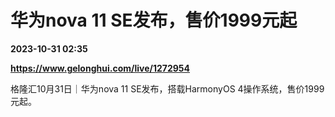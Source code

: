 # 华为nova 11 SE发布，售价1999元起

**2023-10-31 02:35**

**https://www.gelonghui.com/live/1272954**

格隆汇10月31日｜华为nova 11 SE发布，搭载HarmonyOS 4操作系统，售价1999元起。